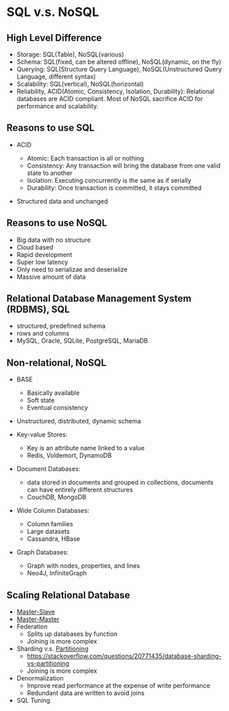 #   SQL v.s. NoSQL

## High Level Difference

-   Storage: SQL(Table), NoSQL(various)
-   Schema: SQL(fixed, can be altered offline), NoSQL(dynamic, on the fly)
-   Querying: SQL(Structure Query Language), NoSQL(Unstructured Query Language, different syntax)
-   Scalability: SQL(vertical), NoSQL(horizontal)
-   Reliability, ACID(Atomic, Consistency, Isolation, Durability): Relational databases are ACID compliant. Most of NoSQL sacrifice ACID for performance and scalability.

## Reasons to use SQL

-   ACID
    -   Atomic: Each transaction is all or nothing
    -   Consistency: Any transaction will bring the database from one valid state to another
    -   Isolation: Executing concurrently is the same as if serially
    -   Durability: Once transaction is committed, it stays committed

-   Structured data and unchanged

## Reasons to use NoSQL

-   Big data with no structure
-   Cloud based
-   Rapid development
-   Super low latency
-   Only need to serializae and deserialize
-   Massive amount of data

##  Relational Database Management System (RDBMS), SQL

-   structured, predefined schema
-   rows and columns
-   MySQL, Oracle, SQLite, PostgreSQL, MariaDB

##  Non-relational, NoSQL
-   BASE
    -   Basically available
    -   Soft state
    -   Eventual consistency
    
-   Unstructured, distributed, dynamic schema

-   Key-value Stores:
    -   Key is an attribute name linked to a value
    -   Redis, Voldemort, DynamoDB

-   Document Databases:
    -   data stored in documents and grouped in collections, documents can have entirely different structures
    -   CouchDB, MongoDB

-   Wide Column Databases:
    -   Column families
    -   Large datasets
    -   Cassandra, HBase

-   Graph Databases:
    -   Graph with nodes, properties, and lines
    -   Neo4J, InfiniteGraph

## Scaling Relational Database

-   [Master-Slave](./cap.md#availability-patterns)
-   [Master-Master](./cap.md#availability-patterns)
-   Federation
    -   Splits up databases by function
    -   Joining is more complex
-   Sharding v.s. [Partitioning](./partition.md)
    -   https://stackoverflow.com/questions/20771435/database-sharding-vs-partitioning
    -   Joining is more complex
-   Denormalization
    -   Improve read performance at the expense of write performance
    -   Redundant data are written to avoid joins
-   SQL Tuning




